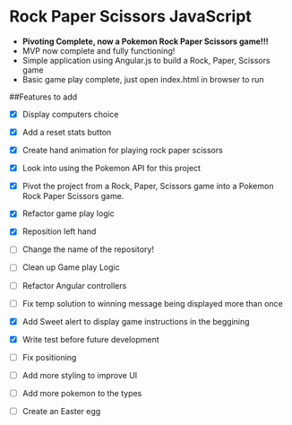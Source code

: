 # Rock Paper Scissors JavaScript

* **Pivoting Complete, now a Pokemon Rock Paper Scissors game!!!**
* MVP now complete and fully functioning!
* Simple application using Angular.js to build a Rock, Paper, Scissors game
* Basic game play complete, just open index.html in browser to run

##Features to add
* [X] Display computers choice 
* [X] Add a reset stats button 
* [X] Create hand animation for playing rock paper scissors
* [X] Look into using the Pokemon API for this project
* [X] Pivot the project from a Rock, Paper, Scissors game into a Pokemon Rock Paper Scissors game.
* [X] Refactor game play logic
* [X] Reposition left hand
* [ ] Change the name of the repository!
* [ ] Clean up Game play Logic
* [ ] Refactor Angular controllers
* [ ] Fix temp solution to winning message being displayed more than once
* [X] Add Sweet alert to display game instructions in the beggining
* [X] Write test before future development
* [ ] Fix positioning 
* [ ] Add more styling to improve UI
* [ ] Add more pokemon to the types 
* [ ] Create an Easter egg




